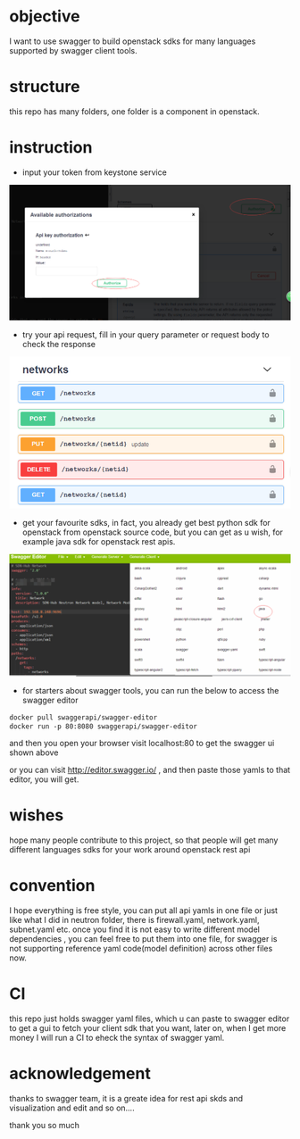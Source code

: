 # objective

I want to use swagger to build openstack sdks for many languages supported by swagger client tools.

# structure

this repo has many folders, one folder is a component in openstack.

# instruction
* input your token from keystone service

![s1.png](imgs/s1.png "")
* try your api request, fill in your query parameter or request body to check the response

![s2.png](imgs/s2.png "")

* get your favourite sdks, in fact, you already get best python sdk for openstack from openstack source code, but you can get as u wish, for example java sdk for openstack rest apis.


![s3.png]( imgs/s3.png "")


* for starters about swagger tools, you can run the below to access the swagger editor

```
docker pull swaggerapi/swagger-editor
docker run -p 80:8080 swaggerapi/swagger-editor
```

and then you open your browser visit localhost:80 to get the swagger ui shown above

or you can visit http://editor.swagger.io/ , and then paste those yamls to that editor, you will get.
# wishes

hope many people contribute to this project, so that people will get many different languages sdks for your work around openstack rest api

# convention
I hope everything is free style, you can put all api yamls in one file or just like what I did in neutron folder, there is firewall.yaml, network.yaml, subnet.yaml etc. once you find  it is not easy to write different model dependencies  , you can feel free to put them into one file, for swagger is not supporting reference yaml code(model definition) across other files now.

# CI
this repo just holds swagger yaml files, which u can paste to swagger editor to get a gui to fetch your client sdk that you want, later on, when I get more money I will run a CI to eheck the syntax of swagger yaml.

 

# acknowledgement

thanks to swagger team, it is a greate  idea for rest api skds and visualization and edit and so on....

thank you so much